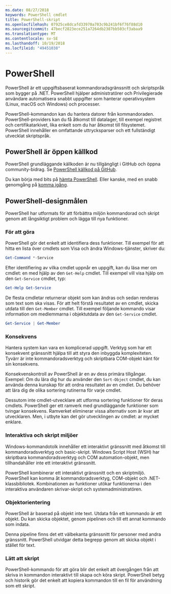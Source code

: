 ```yaml
---
ms.date: 08/27/2018
keywords: PowerShell cmdlet
title: PowerShell-skript
ms.openlocfilehash: 07925ce8dcafd33970a703c9b241bf6f76f88d10
ms.sourcegitcommit: 47becf2823ece251a7264db2387bb503cf3abaa9
ms.translationtype: MT
ms.contentlocale: sv-SE
ms.lasthandoff: 10/19/2018
ms.locfileid: "49451038"
---
```

# <a name="powershell"></a>PowerShell

PowerShell är ett uppgiftsbaserat kommandoradsgränssnitt och skriptspråk som bygger på .NET.
PowerShell hjälper administratörer och Privilegierade användare automatisera snabbt uppgifter som hanterar operativsystem (Linux, macOS och Windows) och processer.

PowerShell-kommandon kan du hantera datorer från kommandoraden. PowerShell-providers kan du få åtkomst till datalager, till exempel registret och certifikatarkivet, lika enkelt som du har åtkomst till filsystemet. PowerShell innehåller en omfattande uttrycksparser och ett fullständigt utvecklat skriptspråk.

## <a name="powershell-is-open-source"></a>PowerShell är öppen källkod

PowerShell grundläggande källkoden är nu tillgängligt i GitHub och öppna community-bidrag.
Se [PowerShell källkod på GitHub](https://github.com/powershell/powershell).

Du kan börja med bits på [hämta PowerShell](https://github.com/PowerShell/PowerShell#get-powershell).
Eller kanske, med en snabb genomgång på [komma igång](https://github.com/PowerShell/PowerShell/blob/master/docs/learning-powershell).

## <a name="powershell-design-goals"></a>PowerShell-designmålen

PowerShell har utformats för att förbättra miljön kommandorad och skript genom att långsiktigt problem och lägga till nya funktioner.

### <a name="discoverability"></a>För att göra

PowerShell gör det enkelt att identifiera dess funktioner. Till exempel för att hitta en lista över cmdlets som Visa och ändra Windows-tjänster, skriver du:

```powershell
Get-Command *-Service
```

Efter identifiering av vilka cmdlet uppnår en uppgift, kan du läsa mer om cmdlet: en med hjälp av den `Get-Help` cmdlet. Till exempel vill visa hjälp om den `Get-Service` cmdlet, typ:

```powershell
Get-Help Get-Service
```

De flesta cmdletar returnerar objekt som kan ändras och sedan renderas som text som ska visas. För att helt förstå resultatet av en cmdlet, skicka utdata till den `Get-Member` cmdlet. Till exempel följande kommando visar information om medlemmarna i objektutdata av den `Get-Service` cmdlet.

```powershell
Get-Service | Get-Member
```

### <a name="consistency"></a>Konsekvens

Hantera system kan vara en komplicerad uppgift. Verktyg som har ett konsekvent gränssnitt hjälpa till att styra den inbyggda komplexiteten. Tyvärr är inte kommandoradsverktyg och skriptbara COM-objekt känt för sin konsekvens.

Konsekvenskontroll av PowerShell är en av dess primära tillgångar. Exempel: Om du lära dig hur du använder den `Sort-Object` cmdlet, du kan använda denna kunskap för att ordna resultatet av en cmdlet. Du behöver att lära dig de olika sortering rutinerna för varje cmdlet.

Dessutom inte cmdlet-utvecklare att utforma sortering funktioner för deras cmdlets. PowerShell ger ett ramverk med grundläggande funktioner som tvingar konsekvens. Ramverket eliminerar vissa alternativ som är kvar att utvecklaren. Men, i utbyte kan det gör utvecklingen av cmdlet: ar mycket enklare.

### <a name="interactive-and-scripting-environments"></a>Interaktiva och skript miljöer

Windows-kommandotolk innehåller ett interaktivt gränssnitt med åtkomst till kommandoradsverktyg och basic-skript. Windows Script Host (WSH) har skriptbara kommandoradsverktyg och COM automation-objekt, men tillhandahåller inte ett interaktivt gränssnitt.

PowerShell kombinerar ett interaktivt gränssnitt och en skriptmiljö. PowerShell kan komma åt kommandoradsverktyg, COM-objekt och .NET-klassbibliotek. Kombinationen av funktioner utökar funktionerna i den interaktiva användaren skrivar-skript och systemadministratören.

### <a name="object-orientation"></a>Objektorientering

PowerShell är baserad på objekt inte text. Utdata från ett kommando är ett objekt. Du kan skicka objektet, genom pipelinen och till ett annat kommando som indata.

Denna pipeline finns det ett välbekanta gränssnitt för personer med andra gränssnitt. PowerShell utvidgar detta begrepp genom att skicka objekt i stället för text.

### <a name="easy-transition-to-scripting"></a>Lätt att skript

PowerShell-kommando för att göra blir det enkelt att övergången från att skriva in kommandon interaktivt till skapa och köra skript. PowerShell betyg och historik gör det enkelt att kopiera kommandon till en fil för användning som ett skript.
